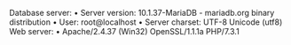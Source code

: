Database server:
• Server version: 10.1.37-MariaDB - mariadb.org binary distribution
• User: root@localhost
• Server charset: UTF-8 Unicode (utf8)
Web server:
• Apache/2.4.37 (Win32) OpenSSL/1.1.1a PHP/7.3.1
